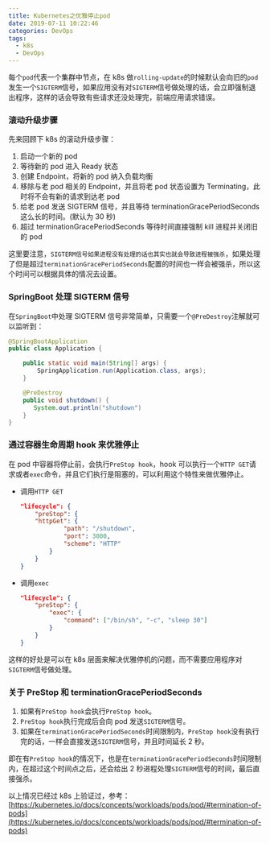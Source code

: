 ```yaml
---
title: Kubernetes之优雅停止pod
date: 2019-07-11 10:22:46
categories: DevOps
tags:
  - k8s
  - DevOps
---
```


每个`pod`代表一个集群中节点，在 k8s 做`rolling-update`的时候默认会向旧的`pod`发生一个`SIGTERM`信号，如果应用没有对`SIGTERM`信号做处理的话，会立即强制退出程序，这样的话会导致有些请求还没处理完，前端应用请求错误。

### 滚动升级步骤

先来回顾下 k8s 的滚动升级步骤：

1. 启动一个新的 pod
2. 等待新的 pod 进入 Ready 状态
3. 创建 Endpoint，将新的 pod 纳入负载均衡
4. 移除与老 pod 相关的 Endpoint，并且将老 pod 状态设置为 Terminating，此时将不会有新的请求到达老 pod
5. 给老 pod 发送 SIGTERM 信号，并且等待 terminationGracePeriodSeconds 这么长的时间。(默认为 30 秒)
6. 超过 terminationGracePeriodSeconds 等待时间直接强制 kill 进程并关闭旧的 pod

这里要注意，`SIGTERM信号如果进程没有处理的话也其实也就会导致进程被强杀`，如果处理了但是超过`terminationGracePeriodSeconds`配置的时间也一样会被强杀，所以这个时间可以根据具体的情况去设置。

<!-- more -->

### SpringBoot 处理 SIGTERM 信号

在`SpringBoot`中处理 SIGTERM 信号非常简单，只需要一个`@PreDestroy`注解就可以监听到：

```java
@SpringBootApplication
public class Application {

    public static void main(String[] args) {
        SpringApplication.run(Application.class, args);
    }

    @PreDestroy
    public void shutdown() {
       System.out.println("shutdown")
    }
}
```

### 通过容器生命周期 hook 来优雅停止

在 pod 中容器将停止前，会执行`PreStop hook`，hook 可以执行一个`HTTP GET`请求或者`exec`命令，并且它们执行是阻塞的，可以利用这个特性来做优雅停止。

- 调用`HTTP GET`

  ```json
  "lifecycle": {
      "preStop": {
      "httpGet": {
              "path": "/shutdown",
              "port": 3000,
              "scheme": "HTTP"
          }
      }
  }
  ```

- 调用`exec`
  ```json
  "lifecycle": {
      "preStop": {
          "exec": {
              "command": ["/bin/sh", "-c", "sleep 30"]
          }
      }
  }
  ```

这样的好处是可以在 k8s 层面来解决优雅停机的问题，而不需要应用程序对`SIGTERM`信号做处理。

### 关于 PreStop 和 terminationGracePeriodSeconds

1. 如果有`PreStop hook`会执行`PreStop hook`。
2. `PreStop hook`执行完成后会向 pod 发送`SIGTERM`信号。
3. 如果在`terminationGracePeriodSeconds`时间限制内，`PreStop hook`没有执行完的话，一样会直接发送`SIGTERM`信号，并且时间延长 2 秒。

即在有`PreStop hook`的情况下，也是在`terminationGracePeriodSeconds`时间限制内，在超过这个时间点之后，还会给出 2 秒进程处理`SIGTERM`信号的时间，最后直接强杀。

以上情况已经过 k8s 上验证过，参考：[https://kubernetes.io/docs/concepts/workloads/pods/pod/#termination-of-pods](https://kubernetes.io/docs/concepts/workloads/pods/pod/#termination-of-pods)
